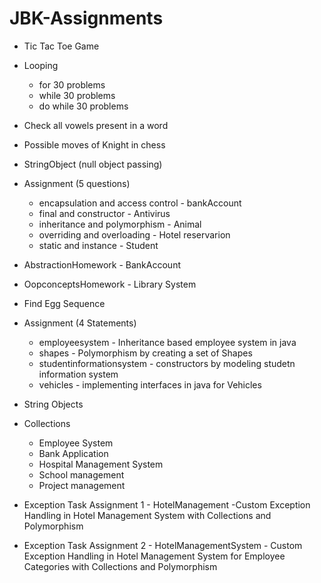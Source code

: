 # JBK-Assignments

* Tic Tac Toe Game
  
* Looping
  * for 30 problems
  * while 30 problems
  * do while 30 problems
    
* Check all vowels present in a word
  
* Possible moves of Knight in chess
  
* StringObject (null object passing)
  
* Assignment (5 questions)
  * encapsulation and access control - bankAccount
  * final and constructor - Antivirus
  * inheritance and polymorphism - Animal
  * overriding and overloading - Hotel reservarion
  * static and instance - Student
    
* AbstractionHomework - BankAccount
  
* OopconceptsHomework - Library System
  
* Find Egg Sequence
  
* Assignment (4 Statements)
  * employeesystem - Inheritance based employee system in java
  * shapes - Polymorphism by creating a set of Shapes
  * studentinformationsystem - constructors by modeling studetn information system
  * vehicles - implementing interfaces in java for Vehicles

* String Objects
 
* Collections
  * Employee System
  * Bank Application
  * Hospital Management System
  * School management
  * Project management


* Exception Task Assignment 1 - HotelManagement -Custom Exception Handling in Hotel Management System with Collections and Polymorphism
  
* Exception Task Assignment 2 - HotelManagementSystem - Custom Exception Handling in Hotel Management System for Employee Categories with Collections and Polymorphism



 
